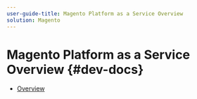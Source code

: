 ```yaml
---
user-guide-title: Magento Platform as a Service Overview
solution: Magento
---
```


# Magento Platform as a Service Overview {#dev-docs}

+ [Overview](overview.md)

<!--
Add new articles here.
For section headings, use this format:

+ Section title {#anchor-id}

Article links cannot be used as section headings.
-->
